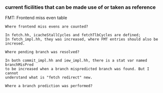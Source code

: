 ### current ficilities that can be made use of or taken as reference

FMT: Frontend miss even table

```
Where frontend miss evens are counted?

In fetch.hh, icacheStallCycles and fetchTlbCycles are defined;
In fetch_impl.hh, they was increased, where FMT entries should also be incresed.

Where pending branch was resolved?

In both commit_impl.hh and iew_impl.hh, there is a stat var named branchMisPred
to be increased when a branch mispredicted branch was found. But I cannot
understand what is "fetch redirect" new.

Where a branch prediction was performed?

```

